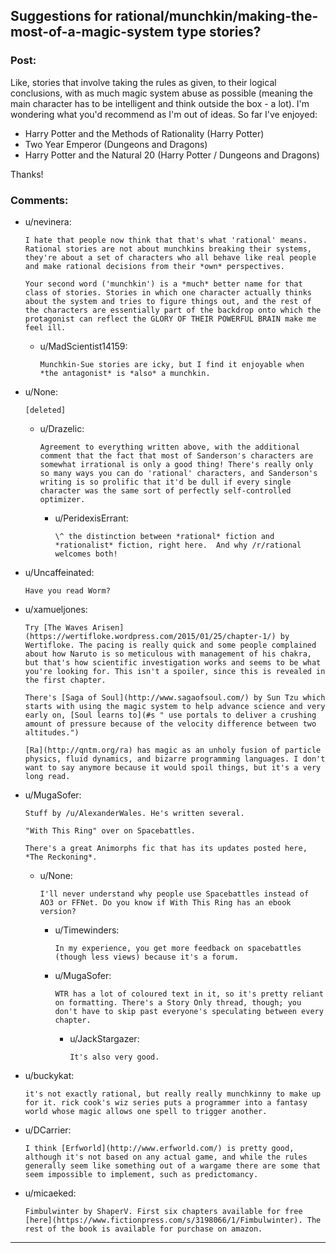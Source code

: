 ## Suggestions for rational/munchkin/making-the-most-of-a-magic-system type stories?

### Post:

Like, stories that involve taking the rules as given, to their logical conclusions, with as much magic system abuse as possible (meaning the main character has to be intelligent and think outside the box - a lot). I'm wondering what you'd recommend as I'm out of ideas. So far I've enjoyed:

* Harry Potter and the Methods of Rationality (Harry Potter)
* Two Year Emperor (Dungeons and Dragons)
* Harry Potter and the Natural 20 (Harry Potter / Dungeons and Dragons)

Thanks!

### Comments:

- u/nevinera:
  ```
  I hate that people now think that that's what 'rational' means. Rational stories are not about munchkins breaking their systems, they're about a set of characters who all behave like real people and make rational decisions from their *own* perspectives.

  Your second word ('munchkin') is a *much* better name for that class of stories. Stories in which one character actually thinks about the system and tries to figure things out, and the rest of the characters are essentially part of the backdrop onto which the protagonist can reflect the GLORY OF THEIR POWERFUL BRAIN make me feel ill.
  ```

  - u/MadScientist14159:
    ```
    Munchkin-Sue stories are icky, but I find it enjoyable when *the antagonist* is *also* a munchkin.
    ```

- u/None:
  ```
  [deleted]
  ```

  - u/Drazelic:
    ```
    Agreement to everything written above, with the additional comment that the fact that most of Sanderson's characters are somewhat irrational is only a good thing! There's really only so many ways you can do 'rational' characters, and Sanderson's writing is so prolific that it'd be dull if every single character was the same sort of perfectly self-controlled optimizer.
    ```

    - u/PeridexisErrant:
      ```
      \^ the distinction between *rational* fiction and *rationalist* fiction, right here.  And why /r/rational welcomes both!
      ```

- u/Uncaffeinated:
  ```
  Have you read Worm?
  ```

- u/xamueljones:
  ```
  Try [The Waves Arisen](https://wertifloke.wordpress.com/2015/01/25/chapter-1/) by Wertifloke. The pacing is really quick and some people complained about how Naruto is so meticulous with management of his chakra, but that's how scientific investigation works and seems to be what you're looking for. This isn't a spoiler, since this is revealed in the first chapter.

  There's [Saga of Soul](http://www.sagaofsoul.com/) by Sun Tzu which starts with using the magic system to help advance science and very early on, [Soul learns to](#s " use portals to deliver a crushing amount of pressure because of the velocity difference between two altitudes.")

  [Ra](http://qntm.org/ra) has magic as an unholy fusion of particle physics, fluid dynamics, and bizarre programming languages. I don't want to say anymore because it would spoil things, but it's a very long read.
  ```

- u/MugaSofer:
  ```
  Stuff by /u/AlexanderWales. He's written several.

  "With This Ring" over on Spacebattles.

  There's a great Animorphs fic that has its updates posted here, *The Reckoning*.
  ```

  - u/None:
    ```
    I'll never understand why people use Spacebattles instead of AO3 or FFNet. Do you know if With This Ring has an ebook version?
    ```

    - u/Timewinders:
      ```
      In my experience, you get more feedback on spacebattles (though less views) because it's a forum.
      ```

    - u/MugaSofer:
      ```
      WTR has a lot of coloured text in it, so it's pretty reliant on formatting. There's a Story Only thread, though; you don't have to skip past everyone's speculating between every chapter.
      ```

      - u/JackStargazer:
        ```
        It's also very good.
        ```

- u/buckykat:
  ```
  it's not exactly rational, but really really munchkinny to make up for it. rick cook's wiz series puts a programmer into a fantasy world whose magic allows one spell to trigger another.
  ```

- u/DCarrier:
  ```
  I think [Erfworld](http://www.erfworld.com/) is pretty good, although it's not based on any actual game, and while the rules generally seem like something out of a wargame there are some that seem impossible to implement, such as predictomancy.
  ```

- u/micaeked:
  ```
  Fimbulwinter by ShaperV. First six chapters available for free [here](https://www.fictionpress.com/s/3198066/1/Fimbulwinter). The rest of the book is available for purchase on amazon.
  ```

---

